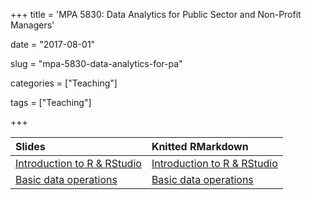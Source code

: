 +++
title = 'MPA 5830: Data Analytics for Public Sector and Non-Profit Managers'

date = "2017-08-01"

slug =  "mpa-5830-data-analytics-for-pa"

categories = ["Teaching"]

tags = ["Teaching"]

+++


| Slides | Knitted RMarkdown |
| :----  | :-----            |
| [Introduction to R & RStudio](https://aniruhil.org/teaching/danalytics/presentations/Module01Pres.html) | [Introduction to R & RStudio](https://aniruhil.org/teaching/danalytics/Module01.html) |
| [Basic data operations](https://aniruhil.org/teaching/danalytics/presentations/Module02Pres.html) | [Basic data operations](https://aniruhil.org/teaching/danalytics/Module02.html) |










 
